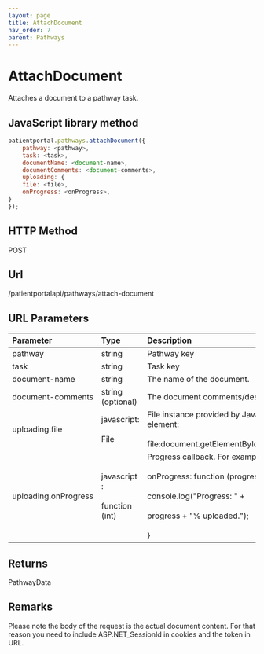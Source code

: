 ```yaml
---
layout: page
title: AttachDocument
nav_order: 7
parent: Pathways
---
```


# AttachDocument

Attaches a document to a pathway task.

## JavaScript library method

```javascript
patientportal.pathways.attachDocument({
    pathway: <pathway>,
    task: <task>,
    documentName: <document-name>,
    documentComments: <document-comments>,
    uploading: {
    file: <file>,
    onProgress: <onProgress>,
}
});
```

## HTTP Method

POST

## ****Url****

/patientportalapi/pathways/attach-document

## URL Parameters

| Parameter | Type   | Description                                                 |
|:----------|:-------|:------------------------------------------------------------|
| pathway | string | Pathway key |
| task | string | Task key |
| document-name | string | The name of the document. |
| document-comments | string (optional) | The document comments/description. |
| uploading.file | javascript:<br><br>File | File instance provided by JavaScript input element:<br><br>file:document.getElementById("myFile").files\[0\] |
| uploading.onProgress | javascript :<br><br>function (int) | Progress callback. For example:<br><br>onProgress: function (progress) {<br><br>console.log("Progress: " +<br><br>progress + "% uploaded."); <br><br>} |

## Returns

PathwayData

## Remarks

Please note the body of the request is the actual document content. For that reason you need to include ASP.NET_SessionId in cookies and the token in URL.
